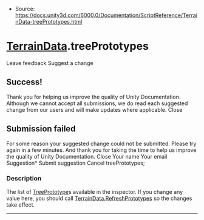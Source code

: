 * Source: https://docs.unity3d.com/6000.0/Documentation/ScriptReference/TerrainData-treePrototypes.html

#  [TerrainData](https://docs.unity3d.com/6000.0/Documentation/ScriptReference/TerrainData.html).treePrototypes
Leave feedback
Suggest a change
## Success!
Thank you for helping us improve the quality of Unity Documentation. Although we cannot accept all submissions, we do read each suggested change from our users and will make updates where applicable.
Close
## Submission failed
For some reason your suggested change could not be submitted. Please <a>try again</a> in a few minutes. And thank you for taking the time to help us improve the quality of Unity Documentation.
Close
Your name Your email Suggestion* Submit suggestion
Cancel
treePrototypes; 
### Description
The list of [TreePrototype](https://docs.unity3d.com/6000.0/Documentation/ScriptReference/TreePrototype.html)s available in the inspector.
If you change any value here, you should call [TerrainData.RefreshPrototypes](https://docs.unity3d.com/6000.0/Documentation/ScriptReference/TerrainData.RefreshPrototypes.html) so the changes take effect.
* * *
